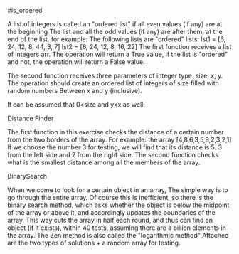 #is_ordered

A list of integers is called an "ordered list" if all even values ​​(if any) are at the beginning
The list and all the odd values ​​(if any) are after them, at the end of the list.
for example:
The following lists are "ordered" lists:
lst1 = [6, 24, 12, 8, 44, 3, 7]
lst2 = [6, 24, 12, 8, 16, 22]
The first function receives a list of integers arr.
 The operation will return a True value, if the list is "ordered" and not, the operation will return a False value.
 
The second function receives three parameters of integer type: size, x, y.
 The operation should create an ordered list of integers of size filled with random numbers
 Between x and y (inclusive).
 
 It can be assumed that 0<size and y<x as well.






Distance Finder

The first function in this exercise checks the distance of a certain number from the two borders of the array.
For example: the array [4,8,6,3,5,9,2,3,2,1]
If we choose the number 3 for testing, we will find that its distance is 5.  3 from the left side and 2 from the right side.
The second function checks what is the smallest distance among all the members of the array.





 BinarySearch

When we come to look for a certain object in an array,
The simple way is to go through the entire array. Of course this is inefficient, so there is the binary search method, which asks whether the object is below the midpoint of the array or above it, and accordingly updates the boundaries of the array.
This way cuts the array in half each round, and thus can find an object (if it exists), within 40 tests, assuming there are a billion elements in the array.
The Zen method is also called the "logarithmic method"
Attached are the two types of solutions + a random array for testing.
